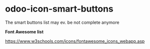 odoo-icon-smart-buttons
=======================

The smart buttons list may ev. be not complete anymore

**Font Awesome list**


https://www.w3schools.com/icons/fontawesome_icons_webapp.asp